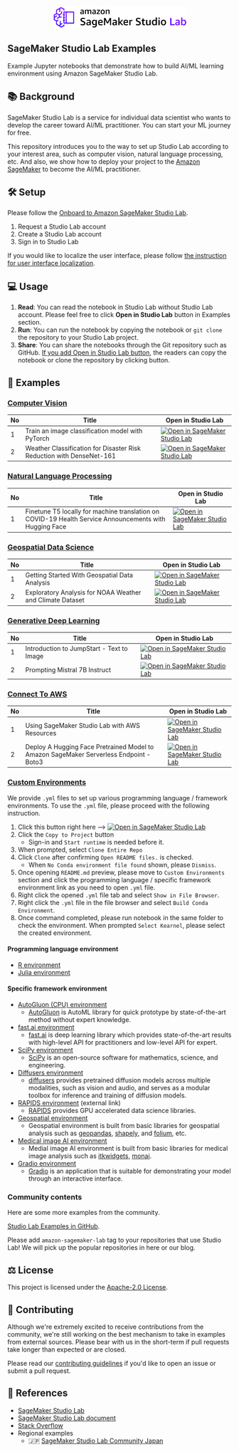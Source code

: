 <p align="center">
  <img src="_static/sagemaker-studio-lab-banner.svg" width="300px">
</p>

## SageMaker Studio Lab Examples

Example Jupyter notebooks that demonstrate how to build AI/ML learning environment using Amazon SageMaker Studio Lab.

## :books: Background

SageMaker Studio Lab is a service for individual data scientist who wants to develop the career toward AI/ML practitioner. You can start your ML journey for free.

This repository introduces you to the way to set up Studio Lab according to your interest area, such as computer vision, natural language processing, etc. And also, we show how to deploy your project to the [Amazon SageMaker](https://github.com/aws/amazon-sagemaker-examples) to become the AI/ML practitioner.

## :hammer_and_wrench: Setup

Please follow the [Onboard to Amazon SageMaker Studio Lab](https://docs.aws.amazon.com/sagemaker/latest/dg/studio-lab-onboard.html).

1. Request a Studio Lab account
2. Create a Studio Lab account
3. Sign in to Studio Lab

If you would like to localize the user interface, please follow [the instruction for user interface localization](custom-environments/localization).

## :computer: Usage

1. **Read**: You can read the notebook in Studio Lab without Studio Lab account. Please feel free to click **Open in Studio Lab** button in Examples section.
2. **Run**: You can run the notebook by copying the notebook or `git clone` the repository to your Studio Lab project.
3. **Share**: You can share the notebooks through the Git repository such as GitHub. [If you add Open in Studio Lab button](open-in-studio-lab), the readers can copy the notebook or clone the repository by clicking button.

## :notebook: Examples

### [Computer Vision](computer-vision/)

| No | Title | Open in Studio Lab |
|----|-------|--------------------|
|   1|Train an image classification model with PyTorch | [![Open in SageMaker Studio Lab](https://studiolab.sagemaker.aws/studiolab.svg)](https://studiolab.sagemaker.aws/import/github/aws/studio-lab-examples/blob/main/computer-vision/kmnist/cv-kminst.ipynb) |
|   2| Weather Classification for Disaster Risk Reduction with DenseNet-161 | [![Open in SageMaker Studio Lab](https://studiolab.sagemaker.aws/studiolab.svg)](https://studiolab.sagemaker.aws/import/github/aws/studio-lab-examples/blob/main/computer-vision/weather-data/weather-image-classification-pytorch.ipynb) |

### [Natural Language Processing](natural-language-processing/)

| No | Title | Open in Studio Lab |
|----|-------|--------------------|
|   1|Finetune T5 locally for machine translation on COVID-19 Health Service Announcements with Hugging Face | [![Open in SageMaker Studio Lab](https://studiolab.sagemaker.aws/studiolab.svg)](https://studiolab.sagemaker.aws/import/github/aws/studio-lab-examples/blob/main/natural-language-processing/NLP_Disaster_Recovery_Translation.ipynb) |

### [Geospatial Data Science](geospatial-data-science/)

| No | Title | Open in Studio Lab |
|----|-------|--------------------|
|   1|Getting Started With Geospatial Data Analysis | [![Open in SageMaker Studio Lab](https://studiolab.sagemaker.aws/studiolab.svg)](https://studiolab.sagemaker.aws/import/github/aws/studio-lab-examples/blob/main/geospatial-data-science/CA_data/geospatial_analysis.ipynb) |
|   2|Exploratory Analysis for NOAA Weather and Climate Dataset | [![Open in SageMaker Studio Lab](https://studiolab.sagemaker.aws/studiolab.svg)](https://studiolab.sagemaker.aws/import/github/aws/studio-lab-examples/blob/main/geospatial-data-science/NOAA_Exploratory_Analysis/EDA_weather_climate.ipynb) |

### [Generative Deep Learning](generative-ai/)

| No | Title | Open in Studio Lab |
|----|-------|--------------------|
|   1|Introduction to JumpStart - Text to Image | [![Open in SageMaker Studio Lab](https://studiolab.sagemaker.aws/studiolab.svg)](https://studiolab.sagemaker.aws/import/github/aws/studio-lab-examples/blob/main/generative-ai/stable-diffusion-finetune/Amazon_JumpStart_Text_To_Image.ipynb) |
|   2|Prompting Mistral 7B Instruct | [![Open in SageMaker Studio Lab](https://studiolab.sagemaker.aws/studiolab.svg)](https://studiolab.sagemaker.aws/import/github/aws/studio-lab-examples/blob/main/generative-ai/mistral/prompting-mistral7B.ipynb) |

### [Connect To AWS](connect-to-aws/)

| No | Title | Open in Studio Lab |
|----|-------|--------------------|
|   1|Using SageMaker Studio Lab with AWS Resources | [![Open in SageMaker Studio Lab](https://studiolab.sagemaker.aws/studiolab.svg)](https://studiolab.sagemaker.aws/import/github/aws/studio-lab-examples/blob/main/connect-to-aws/Access_AWS_from_Studio_Lab.ipynb) |
|   2|Deploy A Hugging Face Pretrained Model to Amazon SageMaker Serverless Endpoint - Boto3 | [![Open in SageMaker Studio Lab](https://studiolab.sagemaker.aws/studiolab.svg)](https://studiolab.sagemaker.aws/import/github/aws/studio-lab-examples/blob/main/connect-to-aws/Access_AWS_from_Studio_Lab_Deployment.ipynb)

### [Custom Environments](custom-environments/)

We provide `.yml` files to set up various programming language / framework environments. To use the `.yml` file, please proceed with the following instruction.

1. Click this button right here --> [![Open in SageMaker Studio Lab](https://studiolab.sagemaker.aws/studiolab.svg)](https://studiolab.sagemaker.aws/import/github/aws/studio-lab-examples/blob/main/custom-environments/custom_environment.ipynb)
2. Click the `Copy to Project` button
   * Sign-in and `Start runtime` is needed before it.
3. When prompted, select `Clone Entire Repo`
4. Click `Clone` after confirming `Open README files.` is checked.
   * When `No Conda environment file found` shown, please `Dismiss`.
5. Once opening `README.md` preview, please move to `Custom Environments` section and click the programming language / specific framework environment link as you need to open `.yml` file.
6. Right click the opened `.yml` file tab and select `Show in File Browser`.
7. Right click the `.yml` file in the file browser and select `Build Conda Environment`.
8. Once command completed, please run notebook in the same folder to check the environment. When prompted `Select Kearnel`, please select the created environment.

#### Programming language environment

* [R environment](custom-environments/R/R.yml)
* [Julia environment](custom-environments/julia/1-install-julia.ipynb)

#### Specific framework environment

* [AutoGluon (CPU) environment](custom-environments/AutoGluon/autogluon_cpu.yml)
   * [AutoGluon](https://auto.gluon.ai/stable/index.html) is AutoML library for quick prototype by state-of-the-art method without expert knowledge. 
* [fast.ai environment](custom-environments/fastai/fastai.yml)
   * [fast.ai](https://www.fast.ai/) is deep learning library which provides state-of-the-art results with high-level API for practitioners and low-level API for expert.
* [SciPy environment](custom-environments/SciPy/scipy.yml)
   * [SciPy](https://scipy.org/) is an open-source software for mathematics, science, and engineering.
* [Diffusers environment](custom-environments/diffusers/diffusers.yml)
   * [diffusers](https://github.com/huggingface/diffusers) provides pretrained diffusion models across multiple modalities, such as vision and audio, and serves as a modular toolbox for inference and training of diffusion models.
* [RAPIDS environment](https://studiolab.sagemaker.aws/import/github/rapidsai-community/rapids-smsl/blob/main/rapids-smsl.ipynb) (external link)
   * [RAPIDS](https://rapids.ai/index.html) provides GPU accelerated data science libraries.
* [Geospatial environment](custom-environments/Geospatial/geospatial.yml)
   * Geospatial environment is built from basic libraries for geospatial analysis such as [geopandas](https://geopandas.org/en/stable/), [shapely](https://github.com/shapely/shapely), and [folium](https://python-visualization.github.io/folium/quickstart.html#Getting-Started), etc.
* [Medical image AI environment](https://github.com/aws/studio-lab-examples/blob/main/custom-environments/medical-image-ai/environment.yml)
   * Medial image AI environment is built from basic libraries for medical image analysis such as [itkwidgets](https://github.com/InsightSoftwareConsortium/itkwidgets), [monai](https://monai.io/). 
* [Gradio environment](https://github.com/aws/studio-lab-examples/blob/main/custom-environments/Gradio/environment.yml)
   * [Gradio](https://www.gradio.app/) is an application that is suitable for demonstrating your model through an interactive interface.


### Community contents

Here are some more examples from the community.

[Studio Lab Examples in GitHub](https://github.com/topics/amazon-sagemaker-lab).

Please add `amazon-sagemaker-lab` tag to your repositories that use Studio Lab! We will pick up the popular repositories in here or our blog.

## :balance_scale: License

This project is licensed under the [Apache-2.0 License](LICENSE).

## :handshake: Contributing

Although we're extremely excited to receive contributions from the community, we're still working on the best mechanism to take in examples from external sources. Please bear with us in the short-term if pull requests take longer than expected or are closed.

Please read our [contributing guidelines](CONTRIBUTING.md) if you'd like to open an issue or submit a pull request.

## 🔎 References

* [SageMaker Studio Lab](https://studiolab.sagemaker.aws/)
* [SageMaker Studio Lab document](https://docs.aws.amazon.com/sagemaker/latest/dg/studio-lab.html)
* [Stack Overflow](https://stackoverflow.com/questions/tagged/amazon-sagemaker)
* Regional examples
   * :jp: [SageMaker Studio Lab Community Japan](https://github.com/aws-sagemaker-jp/awesome-studio-lab-jp)

